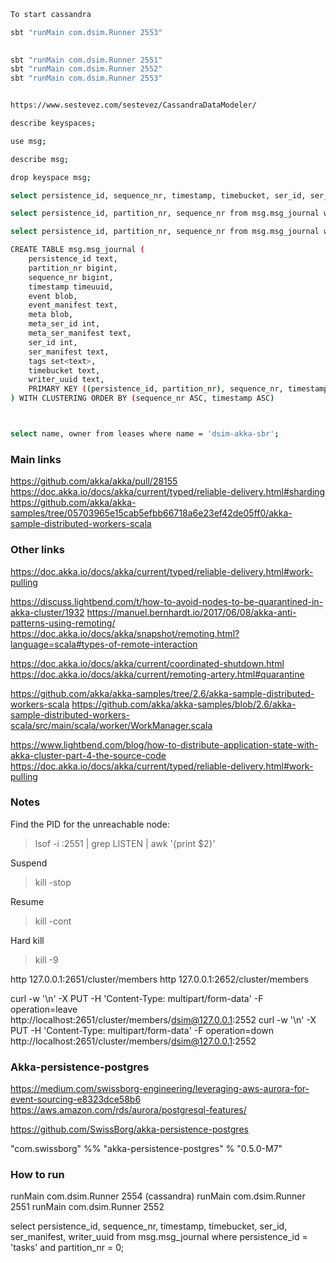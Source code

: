 ### 


```bash


To start cassandra 

sbt "runMain com.dsim.Runner 2553"

    
sbt "runMain com.dsim.Runner 2551"
sbt "runMain com.dsim.Runner 2552"
sbt "runMain com.dsim.Runner 2553"


https://www.sestevez.com/sestevez/CassandraDataModeler/

describe keyspaces;

use msg;

describe msg;

drop keyspace msg;

select persistence_id, sequence_nr, timestamp, timebucket, ser_id, ser_manifest, writer_uuid from msg.msg_journal where persistence_id = 'messages' and partition_nr = 0;

select persistence_id, partition_nr, sequence_nr from msg.msg_journal where persistence_id = 'messages' and partition_nr = 8;

select persistence_id, partition_nr, sequence_nr from msg.msg_journal where persistence_id = 'messages' ALLOW FILTERING;

CREATE TABLE msg.msg_journal (
    persistence_id text,
    partition_nr bigint,
    sequence_nr bigint,
    timestamp timeuuid,
    event blob,
    event_manifest text,
    meta blob,
    meta_ser_id int,
    meta_ser_manifest text,
    ser_id int,
    ser_manifest text,
    tags set<text>,
    timebucket text,
    writer_uuid text,
    PRIMARY KEY ((persistence_id, partition_nr), sequence_nr, timestamp)
) WITH CLUSTERING ORDER BY (sequence_nr ASC, timestamp ASC)



select name, owner from leases where name = 'dsim-akka-sbr';

```


### Main links

https://github.com/akka/akka/pull/28155
https://doc.akka.io/docs/akka/current/typed/reliable-delivery.html#sharding
https://github.com/akka/akka-samples/tree/05703965e15cab5efbb66718a6e23ef42de05ff0/akka-sample-distributed-workers-scala


### Other links

https://doc.akka.io/docs/akka/current/typed/reliable-delivery.html#work-pulling

https://discuss.lightbend.com/t/how-to-avoid-nodes-to-be-quarantined-in-akka-cluster/1932
https://manuel.bernhardt.io/2017/06/08/akka-anti-patterns-using-remoting/
https://doc.akka.io/docs/akka/snapshot/remoting.html?language=scala#types-of-remote-interaction

https://doc.akka.io/docs/akka/current/coordinated-shutdown.html
https://doc.akka.io/docs/akka/current/remoting-artery.html#quarantine

https://github.com/akka/akka-samples/tree/2.6/akka-sample-distributed-workers-scala
https://github.com/akka/akka-samples/blob/2.6/akka-sample-distributed-workers-scala/src/main/scala/worker/WorkManager.scala

https://www.lightbend.com/blog/how-to-distribute-application-state-with-akka-cluster-part-4-the-source-code
https://doc.akka.io/docs/akka/current/typed/reliable-delivery.html#work-pulling


### Notes


Find the PID for the unreachable node:
> lsof -i :2551 | grep LISTEN | awk '{print $2}'

Suspend
> kill -stop <pid>

Resume
> kill -cont <pid>

Hard kill
> kill -9 <pid>



http 127.0.0.1:2651/cluster/members
http 127.0.0.1:2652/cluster/members


curl -w '\n' -X PUT -H 'Content-Type: multipart/form-data' -F operation=leave http://localhost:2651/cluster/members/dsim@127.0.0.1:2552
curl -w '\n' -X PUT -H 'Content-Type: multipart/form-data' -F operation=down http://localhost:2651/cluster/members/dsim@127.0.0.1:2552




### Akka-persistence-postgres

https://medium.com/swissborg-engineering/leveraging-aws-aurora-for-event-sourcing-e8323dce58b6
https://aws.amazon.com/rds/aurora/postgresql-features/

https://github.com/SwissBorg/akka-persistence-postgres

"com.swissborg" %% "akka-persistence-postgres" % "0.5.0-M7"


### How to run

runMain com.dsim.Runner 2554 (cassandra)
runMain com.dsim.Runner 2551
runMain com.dsim.Runner 2552

select persistence_id, sequence_nr, timestamp, timebucket, ser_id, ser_manifest, writer_uuid from msg.msg_journal where persistence_id = 'tasks' and partition_nr = 0;